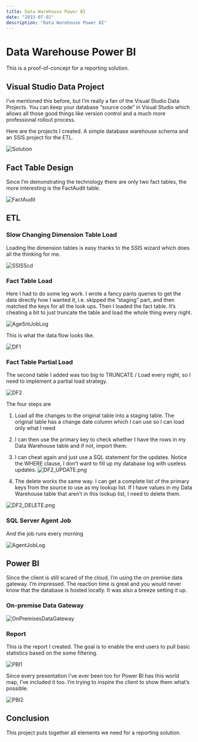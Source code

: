 ```yaml
---
title: Data Warehouse Power BI
date: "2015-07-01"
description: "Data Warehouse Power BI"
---
```

# Data Warehouse Power BI

This is a proof-of-concept for a reporting solution.  

## Visual Studio Data Project

I’ve mentioned this before, but I’m really a fan of the Visual Studio Data Projects.  You
can keep your database “source code” in Visual Studio which allows all those good things
like version control and a much more professional rollout process.

Here are the projects I created.  A simple database warehouse schema and an SSIS project
for the ETL.

![Solution](./images/Solution.png)

## Fact Table Design

Since I’m demonstrating the technology there are only two fact tables, the more interesting
is the FactAudit table.

![FactAudit](./images/FactAudit.png)

## ETL

### Slow Changing Dimension Table Load

Loading the dimension tables is easy thanks to the SSIS wizard which does all the
thinking for me.

![SSISScd](./images/SSISScd.png)

### Fact Table Load

Here I had to do some leg work.  I wrote a fancy pants queries to get the data directly how I wanted it, i.e.
skipped the ”staging” part, and then matched the keys for all the look ups.  Then I loaded the fact table.  It’s
cheating a bit to just truncate the table and load the whole thing every night.  

![AgeSntJobLog](./images/SSISDataLoad.png)

This is what the data flow looks like.

![DF1](./images/DF1.png)

### Fact Table Partial Load

The second table I added was too big to TRUNCATE / Load every night, so I need to implement a partial load strategy.

![DF2](./images/DF2.png)

The four steps are

1. Load all the changes to the original table into a staging table.  The original table has a change date
column which I can use so I can load only what I need

2. I can then use the primary key to check whether I have the rows in my Data Warehouse table and if not, import them.

3. I can cheat again and just use a SQL statement for the updates.  Notice the WHERE clause, I don’t want to fill up my database
log with useless updates.
![DF2_UPDATE.png](./images/DF2_UPDATE.png)

4. The delete works the same way.  I can get a complete list of the primary keys from the source to use as my lookup list.  If
I have values in my Data Warehouse table that aren’t in this lookup list, I need to delete them.

![DF2_DELETE.png](./images/DF2_DELETE.png)

### SQL Server Agent Job

And the job runs every morning

![AgentJobLog](./images/AgentJobLog.png)

## Power BI

Since the client is still scared of the cloud, I’m using the on premise data gateway.  I’m impressed.  The reaction time is great
and you would never know that the database is hosted locally.  It was also a breeze setting it up.

### On-premise Data Gateway

![OnPremisesDataGateway](./images/OnPremisesDataGateway.png)

### Report

This is the report I created.  The goal is to enable the end users to pull basic statistics based on the some filtering.

![PBI1](./images/PBI1.png)

Since every presentation I’ve ever been too for Power BI has this world map, I’ve
included it too.  I’m trying to inspire the client to show them what’s possible.

![PBI2](./images/PBI2.png)

## Conclusion

This project puts together all elements we need for a reporting solution.
